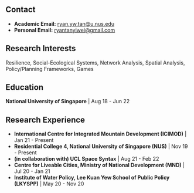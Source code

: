 ## Contact
- **Academic Email:** ryan.yw.tan@u.nus.edu
- **Personal Email:** ryantanyiwei@gmail.com

## Research Interests
Resilience, Social-Ecological Systems, Network Analysis, Spatial Analysis, Policy/Planning Frameworks, Games 

## Education
**National University of Singapore** | Aug 18 - Jun 22

## Research Experience
- **International Centre for Integrated Mountain Development (ICIMOD)** | Jan 21 - Present
- **Residential College 4, National University of Singapore (NUS)** | Nov 19 - Present
- **(in collaboration with) UCL Space Syntax** | Aug 21 - Feb 22
- **Centre for Liveable Cities, Ministry of National Development (MND)** | Jul 20 - Jan 21
- **Institute of Water Policy, Lee Kuan Yew School of Public Policy (LKYSPP)** | May 20 - Nov 20
